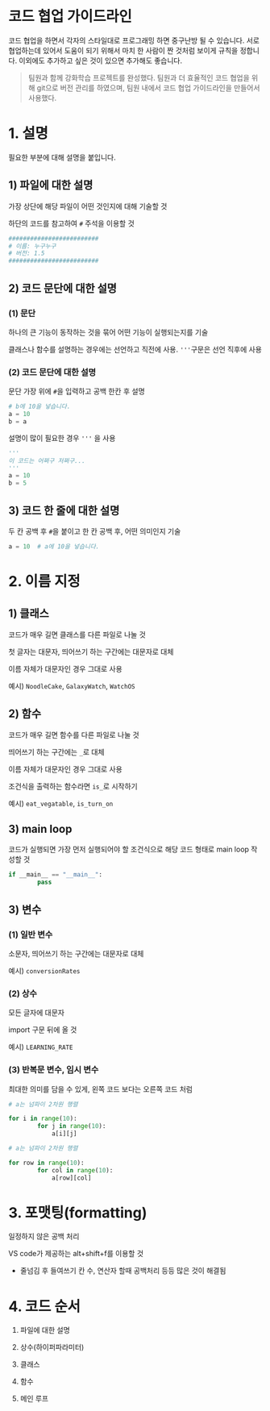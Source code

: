 # 코드 협업 가이드라인

코드 협업을 하면서 각자의 스타일대로 프로그래밍 하면 중구난방 될 수 있습니다. 서로 협업하는데 있어서 도움이 되기 위해서 마치 한 사람이 짠 것처럼 보이게 규칙을 정합니다. 이외에도 추가하고 싶은 것이 있으면 추가해도 좋습니다.

> 팀원과 함께 강화학습 프로젝트를 완성했다. 팀원과 더 효율적인 코드 협업을 위해 git으로 버전 관리를 하였으며, 팀원 내에서 코드 협업 가이드라인을 만들어서 사용했다.
> 

# 1. 설명

필요한 부분에 대해 설명을 붙입니다.

## 1) 파일에 대한 설명

가장 상단에 해당 파일이 어떤 것인지에 대해 기술할 것

하단의 코드를 참고하여 `#` 주석을 이용할 것

```python
#########################
# 이름: 누구누구
# 버전: 1.5
#########################
```

## 2) 코드 문단에 대한 설명

### (1) 문단

하나의 큰 기능이 동작하는 것을 묶어 어떤 기능이 실행되는지를 기술

클래스나 함수를 설명하는 경우에는 선언하고 직전에 사용. `'''`구문은 선언 직후에 사용

### (2) 코드 문단에 대한 설명

문단 가장 위에 `#`을 입력하고 공백 한칸 후 설명

```python
# b에 10을 넣습니다.
a = 10
b = a
```

설명이 많이 필요한 경우 `'''` 을 사용

```python
'''
이 코드는 어쩌구 저쩌구...
'''
a = 10
b = 5
```

## 3) 코드 한 줄에 대한 설명

두 칸 공백 후 `#`을 붙이고 한 칸 공백 후, 어떤 의미인지 기술

```python
a = 10  # a에 10을 넣습니다.
```

# 2. 이름 지정

## 1) 클래스

코드가 매우 길면 클래스를 다른 파일로 나눌 것

첫 글자는 대문자, 띄어쓰기 하는 구간에는 대문자로 대체

이름 자체가 대문자인 경우 그대로 사용

예시) `NoodleCake`, `GalaxyWatch`, `WatchOS`

## 2) 함수

코드가 매우 길면 함수를 다른 파일로 나눌 것

 띄어쓰기 하는 구간에는 `_`로 대체

이름 자체가 대문자인 경우 그대로 사용

조건식을 출력하는 함수라면 `is_`로 시작하기

예시) `eat_vegatable`, `is_turn_on`

## 3) main loop

코드가 실행되면 가장 먼저 실행되어야 할 조건식으로 해당 코드 형태로 main loop 작성할 것

```python
if __main__ == "__main__":
		pass
```

## 3) 변수

### (1) 일반 변수

소문자, 띄어쓰기 하는 구간에는 대문자로 대체

예시) `conversionRates`

### (2) 상수

모든 글자에 대문자

import 구문 뒤에 올 것

예시) `LEARNING_RATE`

### (3) 반복문 변수, 임시 변수

최대한 의미를 담을 수 있게, 왼쪽 코드 보다는 오른쪽 코드 처럼

```python
# a는 넘파이 2차원 행렬

for i in range(10):
		for j in range(10):
			a[i][j]
```

```python
# a는 넘파이 2차원 행렬

for row in range(10):
		for col in range(10):
			a[row][col]
```

# 3. 포맷팅(formatting)

일정하지 않은 공백 처리

VS code가 제공하는 alt+shift+f를 이용할 것

- 줄넘김 후 들여쓰기 칸 수, 연산자 할때 공백처리 등등 많은 것이 해결됨

# 4. 코드 순서

1) 파일에 대한 설명

2) 상수(하이퍼파라미터)

3) 클래스

4) 함수

5) 메인 루프